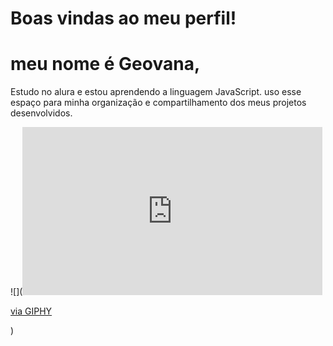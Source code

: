 # Boas vindas ao meu perfil!

# meu nome é Geovana,

Estudo no alura e estou aprendendo a linguagem JavaScript.
uso esse espaço para minha organização e compartilhamento dos meus projetos desenvolvidos.

![](<iframe src="https://giphy.com/embed/112zGb6YBw1lT2" width="480" height="269" style="" frameBorder="0" class="giphy-embed" allowFullScreen></iframe><p><a href="https://giphy.com/gifs/disney-walt-disney-animation-studios-tiana-the-princess-and-frog-112zGb6YBw1lT2">via GIPHY</a></p>)

